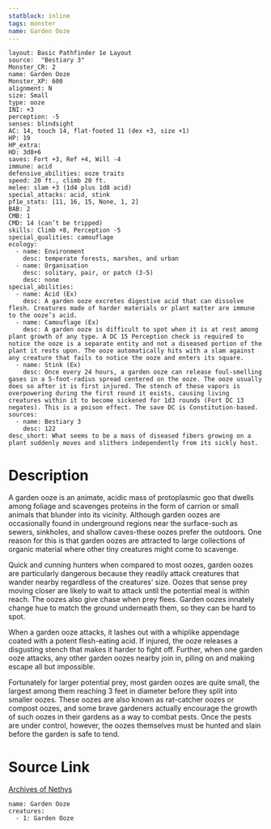 ```yaml
---
statblock: inline
tags: monster
name: Garden Ooze
---
```

```statblock
layout: Basic Pathfinder 1e Layout
source:  "Bestiary 3"
Monster_CR: 2
name: Garden Ooze
Monster_XP: 600
alignment: N
size: Small
type: ooze
INI: +3
perception: -5
senses: blindsight
AC: 14, touch 14, flat-footed 11 (dex +3, size +1)
HP: 19
HP_extra: 
HD: 3d8+6
saves: Fort +3, Ref +4, Will -4
immune: acid
defensive_abilities: ooze traits
speed: 20 ft., climb 20 ft.
melee: slam +3 (1d4 plus 1d8 acid)
special_attacks: acid, stink
pf1e_stats: [11, 16, 15, None, 1, 2]
BAB: 2
CMB: 1
CMD: 14 (can’t be tripped)
skills: Climb +8, Perception -5
special_qualities: camouflage
ecology:
  - name: Environment
    desc: temperate forests, marshes, and urban
  - name: Organisation
    desc: solitary, pair, or patch (3-5)
    desc: none
special_abilities:
  - name: Acid (Ex)
    desc: A garden ooze excretes digestive acid that can dissolve flesh. Creatures made of harder materials or plant matter are immune to the ooze’s acid.
  - name: Camouflage (Ex)
    desc: A garden ooze is difficult to spot when it is at rest among plant growth of any type. A DC 15 Perception check is required to notice the ooze is a separate entity and not a diseased portion of the plant it rests upon. The ooze automatically hits with a slam against any creature that fails to notice the ooze and enters its square.
  - name: Stink (Ex)
    desc: Once every 24 hours, a garden ooze can release foul-smelling gases in a 5-foot-radius spread centered on the ooze. The ooze usually does so after it is first injured. The stench of these vapors is overpowering during the first round it exists, causing living creatures within it to become sickened for 1d3 rounds (Fort DC 13 negates). This is a poison effect. The save DC is Constitution-based.
sources:
  - name: Bestiary 3
    desc: 122
desc_short: What seems to be a mass of diseased fibers growing on a plant suddenly moves and slithers independently from its sickly host.
```
# Description
A garden ooze is an animate, acidic mass of protoplasmic goo that dwells among foliage and scavenges proteins in the form of carrion or small animals that blunder into its vicinity. Although garden oozes are occasionally found in underground regions near the surface-such as sewers, sinkholes, and shallow caves-these oozes prefer the outdoors. One reason for this is that garden oozes are attracted to large collections of organic material where other tiny creatures might come to scavenge.

Quick and cunning hunters when compared to most oozes, garden oozes are particularly dangerous because they readily attack creatures that wander nearby regardless of the creatures’ size. Oozes that sense prey moving closer are likely to wait to attack until the potential meal is within reach. The oozes also give chase when prey flees. Garden oozes innately change hue to match the ground underneath them, so they can be hard to spot.

When a garden ooze attacks, it lashes out with a whiplike appendage coated with a potent flesh-eating acid. If injured, the ooze releases a disgusting stench that makes it harder to fight off. Further, when one garden ooze attacks, any other garden oozes nearby join in, piling on and making escape all but impossible.

Fortunately for larger potential prey, most garden oozes are quite small, the largest among them reaching 3 feet in diameter before they split into smaller oozes. These oozes are also known as rat-catcher oozes or compost oozes, and some brave gardeners actually encourage the growth of such oozes in their gardens as a way to combat pests. Once the pests are under control, however, the oozes themselves must be hunted and slain before the garden is safe to tend.
# Source Link
[Archives of Nethys](https://aonprd.com/MonsterDisplay.aspx?ItemName=Garden%20Ooze)
```encounter-table
name: Garden Ooze
creatures:
  - 1: Garden Ooze
```

